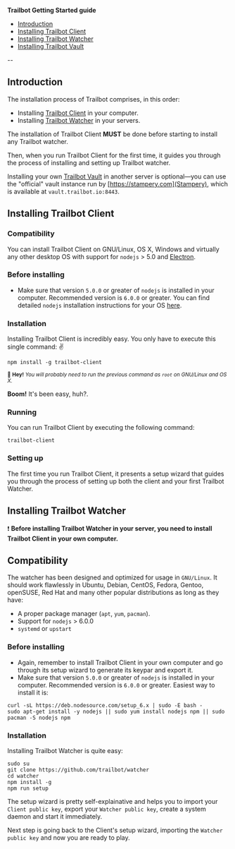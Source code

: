 __Trailbot Getting Started guide__
+ [Introduction](#introduction)
+ [Installing Trailbot Client](#installing-trailbot-client)
+ [Installing Trailbot Watcher](#installing-trailbot-watcher)
+ [Installing Trailbot Vault](#installing-trailbot-vault)
  
--

## Introduction

The installation process of Trailbot comprises, in this order:
+ Installing [Trailbot Client](https://github.com/trailbot/client) in your computer.
+ Installing [Trailbot Watcher](https://github.com/trailbot/watcher) in your servers.

The installation of Trailbot Client __MUST__ be done before starting to install any Trailbot watcher.

Then, when you run Trailbot Client for the first time, it guides you through the process of installing and setting up Trailbot watcher.

Installing your own [Trailbot Vault](https://github.com/trailbot/vault) in another server is optional—you can use the "official" vault instance run by [https://stampery.com](Stampery), which is available at `vault.trailbot.io:8443`.

## Installing Trailbot Client

### Compatibility
You can install Trailbot Client on GNU/Linux, OS X, Windows and virtually any other desktop OS with support for `nodejs` > 5.0 and [Electron](https://github.com/electron/electron).

### Before installing

+ Make sure that version `5.0.0` or greater of `nodejs` is installed in your computer. Recommended version is `6.0.0` or greater. You can find detailed `nodejs` installation instructions for your OS [here](https://nodejs.org/en/download/package-manager).

### Installation
Installing Trailbot Client is incredibly easy. You only have to execute this single command: :v:
```
npm install -g trailbot-client
```
<sub>:cop: __Hey!__ _You will probably need to run the previous command as `root` on GNU/Linux and OS X._</sub>

__Boom!__ It's been easy, huh?.

### Running

You can run Trailbot Client by executing the following command:
```
trailbot-client
```

### Setting up

The first time you run Trailbot Client, it presents a setup wizard that guides you through the process of setting up both the client and your first Trailbot Watcher.

## Installing Trailbot Watcher

:exclamation: __Before installing Trailbot Watcher in your server, you need to install Trailbot Client in your own computer.__

## Compatibility

The watcher has been designed and optimized for usage in `GNU/Linux`. It should work flawlessly in Ubuntu, Debian, CentOS, Fedora, Gentoo, openSUSE, Red Hat and many other popular distributions as long as they have:

+ A proper package manager (`apt`, `yum`, `pacman`).
+ Support for `nodejs` > 6.0.0
+ `systemd` or `upstart`

### Before installing

+ Again, remember to install Trailbot Client in your own computer and go through its setup wizard to generate its keypar and export it.
+ Make sure that version `5.0.0` or greater of `nodejs` is installed in your computer. Recommended version is `6.0.0` or greater. Easiest way to install it is:
```
curl -sL https://deb.nodesource.com/setup_6.x | sudo -E bash -
sudo apt-get install -y nodejs || sudo yum install nodejs npm || sudo pacman -S nodejs npm
```

### Installation

Installing Trailbot Watcher is quite easy:
```
sudo su
git clone https://github.com/trailbot/watcher
cd watcher
npm install -g
npm run setup
```

The setup wizard is pretty self-explainative and helps you to import your `Client public key`, export your `Watcher public key`, create a system daemon and start it immediately.

Next step is going back to the Client's setup wizard, importing the `Watcher public key` and now you are ready to play.
